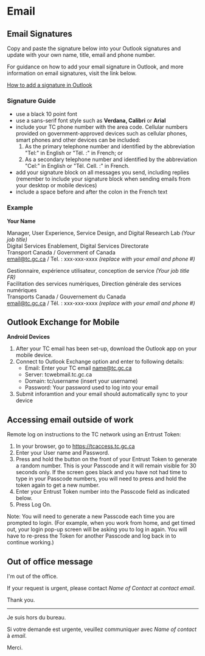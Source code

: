 # Email #

## Email Signatures ##

Copy and paste the signature below into your Outlook signatures and update with your own name, title, email and phone number.

For guidance on how to add your email signature in Outlook, and more information on email signatures, visit the link below.

[How to add a signature in Outlook](http://mytc.tc.gc.ca/how-do-i-create-my-email-signature-block-9605.html)

### Signature Guide ##

- use a black 10 point font
- use a sans-serif font style such as **Verdana, Calibri** or **Arial**
- include your TC phone number with the area code. Cellular numbers provided on government-approved devices such as cellular phones, smart phones and other devices can be included:
    1. As the primary telephone number and identified by the abbreviation "Tel:" in English or "Tél. :" in French; or
    2. As a secondary telephone number and identified by the abbreviation "Cel:" in English or "Tél. Cell. :" in French.
- add your signature block on all messages you send, including replies (remember to include your signature block when sending emails from your desktop or mobile devices)
- include a space before and after the colon in the French text

### Example ###

**Your Name**
 
Manager, User Experience, Service Design, and Digital Research Lab *(Your job title)*    
Digital Services Enablement, Digital Services Directorate    
Transport Canada / Government of Canada    
email@tc.gc.ca / Tel. : xxx-xxx-xxxx *(replace with your email and phone #)*

Gestionnaire, expérience utilisateur, conception de service *(Your job title FR)*    
Facilitation des services numériques, Direction générale des services numériques    
Transports Canada / Gouvernement du Canada    
email@tc.gc.ca / Tél. : xxx-xxx-xxxx *(replace with your email and phone #)*

## Outlook Exchange for Mobile ##

**Android Devices**

1. After your TC email has been set-up, download the Outlook app on your mobile device.
2. Connect to Outlook Exchange option and enter to following details:    
    - Email: Enter your TC email name@tc.gc.ca
    - Server: tcwebmail.tc.gc.ca
    - Domain: tc/username (insert your username)
    - Password: Your password used to log into your email    
3. Submit inforamtion and your email should automatically sync to your device

## Accessing email outside of work ##

Remote log on instructions to the TC network using an Entrust Token:
1. In your browser, go to https://tcaccess.tc.gc.ca
2. Enter your User name and Password.
3. Press and hold the button on the front of your Entrust Token to generate a random number.  This is your Passcode and it will remain visible for 30 seconds only. If the screen goes black and you have not had time to type in your Passcode numbers, you will need to press and hold the token again to get a new number.
4. Enter your Entrust Token number into the Passcode field as indicated below. 
5. Press Log On.

Note:  You will need to generate a new Passcode each time you are prompted to login.  (For example, when you work from home, and get timed out, your login pop-up screen will be asking you to log in again.  You will have to re-press the Token for another Passcode and log back in to continue working.)

## Out of office message ##

I'm out of the office.

If your request is urgent, please contact *Name of Contact* at *contact email*.

Thank you.

----------

Je suis hors du bureau.

Si votre demande est urgente, veuillez communiquer avec *Name of contact* à *email*.

Merci.
